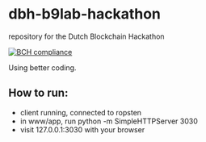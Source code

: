 # dbh-b9lab-hackathon
repository for the Dutch Blockchain Hackathon

[![BCH compliance](https://bettercodehub.com/edge/badge/coldice/dbh-b9lab-hackathon)](https://bettercodehub.com)

Using better coding.

## How to run:
- client running, connected to ropsten
- in www/app, run python -m SimpleHTTPServer 3030
- visit 127.0.0.1:3030 with your browser

